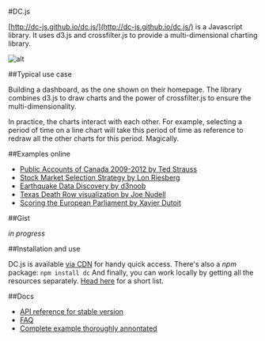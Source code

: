 #DC.js

[http://dc-js.github.io/dc.js/](http://dc-js.github.io/dc.js/) is a Javascript library.
It uses d3.js and crossfilter.js to provide a multi-dimensional charting library.

![alt](https://raw.githubusercontent.com/basilesimon/datajournalists-toolbox/master/public/img/dcjs.png)

##Typical use case

Building a dashboard, as the one shown on their homepage.
The library combines d3.js to draw charts and the power of crossfilter.js to ensure the multi-dimensionality.

In practice, the charts interact with each other.
For example, selecting a period of time on a line chart will take this period of time as reference to redraw all the other charts for this period. Magically.

##Examples online

* [Public Accounts of Canada 2009-2012 by Ted Strauss](http://tedstrauss.github.io/expenditures/)
* [Stock Market Selection Strategy by Lon Riesberg](http://www.acrodatics.com)
* [Earthquake Data Discovery by d3noob](http://bl.ocks.org/d3noob/6077996)
* [Texas Death Row visualization by Joe Nudell](http://joenoodles.com/2013/7/texecutions)
* [Scoring the European Parliament by Xavier Dutoit](http://www.score-ep.org/)

##Gist

*in progress*

##Installation and use

DC.js is available [via CDN](https://github.com/dc-js/dc.js#cdn-location) for handy quick access.
There's also a *npm* package: 
`` npm install dc ``
And finally, you can work locally by getting all the resources separately. [Head here](https://github.com/dc-js/dc.js#install-without-npm) for a short list.

##Docs

* [API reference for stable version](https://github.com/dc-js/dc.js/blob/master/web/docs/api-1.6.0.md)
* [FAQ](https://github.com/dc-js/dc.js/wiki/FAQ)
* [Complete example thoroughly annontated](http://dc-js.github.io/dc.js/docs/stock.html)

